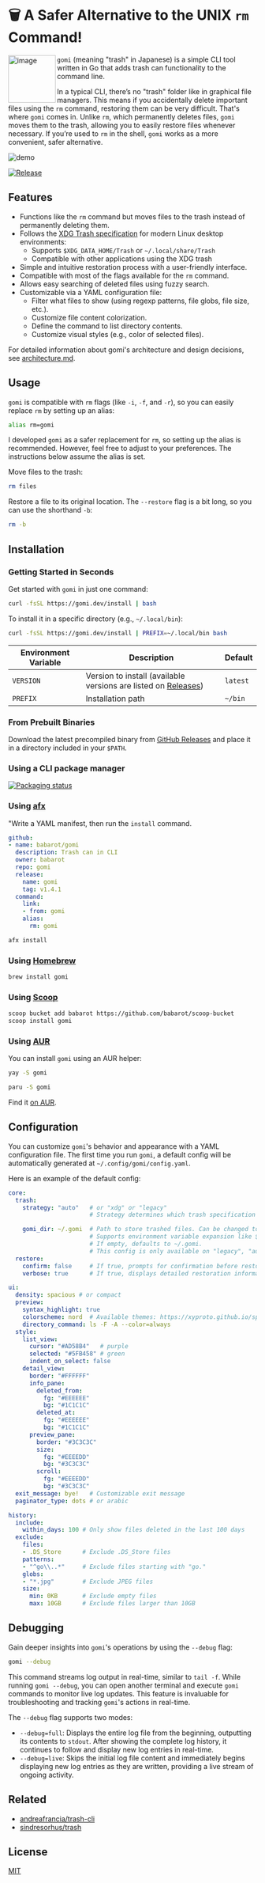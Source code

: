 # 🗑️ A Safer Alternative to the UNIX `rm` Command!


<a href="https://gomi.dev"><img align="left" width="96px" src="./docs/favicon/web-app-manifest-512x512.png" alt="image"/></a>

`gomi` (meaning "trash" in Japanese) is a simple CLI tool written in Go that adds trash can functionality to the command line.

In a typical CLI, there’s no "trash" folder like in graphical file managers. This means if you accidentally delete important files using the `rm` command, restoring them can be very difficult. That's where `gomi` comes in. Unlike `rm`, which permanently deletes files, `gomi` moves them to the trash, allowing you to easily restore files whenever necessary. If you’re used to `rm` in the shell, `gomi` works as a more convenient, safer alternative.

![demo](./docs/demo.gif)

<!-- [![Go](https://github.com/babarot/gomi/actions/workflows/build.yaml/badge.svg)](https://github.com/babarot/gomi/actions/workflows/build.yaml) -->
[![Release](https://github.com/babarot/gomi/actions/workflows/release.yaml/badge.svg)](https://github.com/babarot/gomi/actions/workflows/release.yaml)

## Features

- Functions like the `rm` command but moves files to the trash instead of permanently deleting them.
- Follows the [XDG Trash specification](https://specifications.freedesktop.org/trash-spec/latest/) for modern Linux desktop environments:
  - Supports `$XDG_DATA_HOME/Trash` or `~/.local/share/Trash`
  - Compatible with other applications using the XDG trash
- Simple and intuitive restoration process with a user-friendly interface.
- Compatible with most of the flags available for the `rm` command.
- Allows easy searching of deleted files using fuzzy search.
- Customizable via a YAML configuration file:
  - Filter what files to show (using regexp patterns, file globs, file size, etc.).
  - Customize file content colorization.
  - Define the command to list directory contents.
  - Customize visual styles (e.g., color of selected files).

For detailed information about gomi's architecture and design decisions, see [architecture.md](./docs/architecture.md).

## Usage

`gomi` is compatible with `rm` flags (like `-i`, `-f`, and `-r`), so you can easily replace `rm` by setting up an alias:

```bash
alias rm=gomi
```

I developed `gomi` as a safer replacement for `rm`, so setting up the alias is recommended. However, feel free to adjust to your preferences. The instructions below assume the alias is set.

Move files to the trash:

```bash
rm files
```

Restore a file to its original location. The `--restore` flag is a bit long, so you can use the shorthand `-b`:

```bash
rm -b
```

## Installation

### Getting Started in Seconds

Get started with `gomi` in just one command:

```bash
curl -fsSL https://gomi.dev/install | bash
```

To install it in a specific directory (e.g., `~/.local/bin`):

```bash
curl -fsSL https://gomi.dev/install | PREFIX=~/.local/bin bash
```

| Environment Variable | Description | Default |
|---|---|---|
| `VERSION` | Version to install (available versions are listed on [Releases](https://github.com/babarot/gomi/releases)) | `latest` |
| `PREFIX`  | Installation path | `~/bin` |


### From Prebuilt Binaries

Download the latest precompiled binary from [GitHub Releases][release] and place it in a directory included in your `$PATH`.

### Using a CLI package manager

[![Packaging status](https://repology.org/badge/vertical-allrepos/gomi.svg?columns=2)](https://repology.org/project/gomi/versions)

### Using [afx](https://github.com/babarot/afx)

"Write a YAML manifest, then run the `install` command.

```yaml
github:
- name: babarot/gomi
  description: Trash can in CLI
  owner: babarot
  repo: gomi
  release:
    name: gomi
    tag: v1.4.1
  command:
    link:
    - from: gomi
    alias:
      rm: gomi
```

```bash
afx install
```

### Using [Homebrew](https://brew.sh/)

```bash
brew install gomi
```

### Using [Scoop](https://scoop.sh/)

```bash
scoop bucket add babarot https://github.com/babarot/scoop-bucket
scoop install gomi
```

### Using [AUR](https://aur.archlinux.org/gomi.git)

You can install `gomi` using an AUR helper:

```bash
yay -S gomi
```

```bash
paru -S gomi
```

Find it [on AUR](https://aur.archlinux.org/packages/gomi/).

## Configuration

<!--
In `gomi`, you can customize its behavior and appearance using a YAML configuration file. When you run `gomi` for the first time, a default config (like the one below) will be automatically generated at `~/.config/gomi/config.yaml`.
-->

You can customize `gomi`'s behavior and appearance with a YAML configuration file. The first time you run `gomi`, a default config will be automatically generated at `~/.config/gomi/config.yaml`.

Here is an example of the default config:

```yaml
core:
  trash:
    strategy: "auto"   # or "xdg" or "legacy"
                       # Strategy determines which trash specification to use.

    gomi_dir: ~/.gomi  # Path to store trashed files. Can be changed to another location.
                       # Supports environment variable expansion like $HOME or ~.
                       # If empty, defaults to ~/.gomi.
                       # This config is only available on "legacy", "auto" trash strategy
  restore:
    confirm: false     # If true, prompts for confirmation before restoring (yes/no)
    verbose: true      # If true, displays detailed restoration information

ui:
  density: spacious # or compact
  preview:
    syntax_highlight: true
    colorscheme: nord  # Available themes: https://xyproto.github.io/splash/docs/index.html
    directory_command: ls -F -A --color=always
  style:
    list_view:
      cursor: "#AD58B4"   # purple
      selected: "#5FB458" # green
      indent_on_select: false
    detail_view:
      border: "#FFFFFF"
      info_pane:
        deleted_from:
          fg: "#EEEEEE"
          bg: "#1C1C1C"
        deleted_at:
          fg: "#EEEEEE"
          bg: "#1C1C1C"
      preview_pane:
        border: "#3C3C3C"
        size:
          fg: "#EEEEDD"
          bg: "#3C3C3C"
        scroll:
          fg: "#EEEEDD"
          bg: "#3C3C3C"
  exit_message: bye!   # Customizable exit message
  paginator_type: dots # or arabic

history:
  include:
    within_days: 100 # Only show files deleted in the last 100 days
  exclude:
    files:
    - .DS_Store      # Exclude .DS_Store files
    patterns:
    - "^go\\..*"     # Exclude files starting with "go."
    globs:
    - "*.jpg"        # Exclude JPEG files
    size:
      min: 0KB       # Exclude empty files
      max: 10GB      # Exclude files larger than 10GB

```

## Debugging

Gain deeper insights into `gomi`'s operations by using the `--debug` flag:

```bash
gomi --debug
```

This command streams log output in real-time, similar to `tail -f`. While running `gomi --debug`, you can open another terminal and execute `gomi` commands to monitor live log updates. This feature is invaluable for troubleshooting and tracking `gomi`'s actions in real-time.

The `--debug` flag supports two modes:

- `--debug=full`: Displays the entire log file from the beginning, outputting its contents to `stdout`. After showing the complete log history, it continues to follow and display new log entries in real-time.
- `--debug=live`: Skips the initial log file content and immediately begins displaying new log entries as they are written, providing a live stream of ongoing activity.

## Related

- [andreafrancia/trash-cli](https://github.com/andreafrancia/trash-cli)
- [sindresorhus/trash](https://github.com/sindresorhus/trash)

## License

[MIT][license]

[release]: https://github.com/babarot/gomi/releases/latest
[license]: https://b4b4r07.mit-license.org
